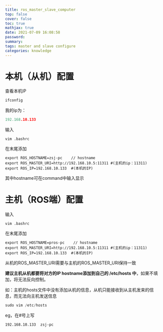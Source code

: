 ```yaml
---
title: ros_master_slave_computer
top: false
cover: false
toc: true
mathjax: true
date: 2021-07-09 16:08:58
password:
summary:
tags: master and slave configure
categories: knowledge
---
```


# 本机（从机）配置

查看本机IP

~~~c++
ifconfig
~~~

我的ip为：

~~~c++
192.168.10.133
~~~

输入

~~~
vim .bashrc
~~~

在末尾添加

~~~
export ROS_HOSTNAME=zsj-pc    // hostname
export ROS_MASTER_URI=http://192.168.10.5:11311 #(主机的ip：11311)
export ROS_IP=192.168.10.133  #(本机的IP)
~~~

其中hostname可在command中输入显示

# 主机（ROS端）配置

输入

~~~
vim .bashrc
~~~

在末尾添加

~~~
export ROS_HOSTNAME=pros-pc    // hostname
export ROS_MASTER_URI=http://192.168.10.5:11311 #(主机的ip：11311)
export ROS_IP=192.168.10.133  #(本机的IP)
~~~

从机的ROS_MASTER_URI需要与主机的ROS_MASTER_URI保持一致

**建议主机从机都要将对方的IP hostname添加到自己的 /etc/hosts 中**，如果不填加，将无法反向控制。

如：主机的hosts文件中没有添加从机的信息，从机只能接收到从主机发来的信息，而无法向主机发送信息

~~~c++
sudo vim /etc/hosts
~~~

eg，在#号上写

```
192.168.10.133  zsj-pc
```







